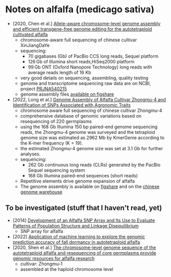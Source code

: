 # Notes on alfalfa (medicago sativa)

* [2020, Chen et al.] [Allele-aware chromosome-level genome assembly and efficient 
  transgene-free genome editing for the autotetraploid cultivated alfalfa](https://www.nature.com/articles/s41467-020-16338-x)
	* chromosome-aware full sequencing of chinese cultivar XinJiangDaYe
	* sequencing:
		* 70 gigabases (Gb) of PacBio CCS long reads, Sequel platform
		* 126 Gb of Illumina short reads,HiSeq2000 platform
		* 99 Gb ONT (Oxford Nanopore Technology) long reads with average reads length of 16 Kb
	* very good details on sequencing, assembling, quality testing
	* genome and transcriptome sequencing raw data are on NCBI, project [PRJNA540215](https://www.ncbi.nlm.nih.gov/bioproject/PRJNA540215)
	* genome assembly files [available on figshare](https://figshare.com/projects/whole_genome_sequencing_and_assembly_of_Medicago_sativa/66380)
* [2022, Long et al.] [Genome Assembly of Alfalfa Cultivar Zhongmu-4 and Identification of SNPs Associated with Agronomic Traits](https://www.sciencedirect.com/science/article/pii/S1672022922000031)
	* chromosome aware full sequencing of chinese cultivar Zhongmu-4
	* comprehensive database of genomic variations based on resequencing of 220 germplasms
	* using the 168 Gb Illumina 150 bp paired-end genome sequencing reads, the Zhongmu-4 
	genome was surveyed and the tetraploid genome size was estimated as 2962 Mb by KmerGenie according to the K-mer frequency (K = 19). 
	* the estimated Zhongmu-4 genome size was set at 3.1 Gb for further analyses.
	* sequencing:
		* 262 Gb continuous long reads (CLRs) generated by the PacBio Sequel sequencing system
		* 168 Gb Illumina paired-end sequences (short reads)
	* Repetitive elements drive genome expansion of alfalfa
	* The genome assembly is available on [figshare](https://figshare.com/s/fb4ba8e0b871007a9e6c) and on the [chinese genome warehouse](https://ngdc.cncb.ac.cn/gwh/)


## To be investigated (stuff that I haven't read, yet)

* [2014] [Development of an Alfalfa SNP Array and Its Use to Evaluate Patterns of Population Structure and Linkage Disequilibrium](https://journals.plos.org/plosone/article?id=10.1371/journal.pone.0084329)
  * SNP array for alfalfa
* [2022] [Application of machine learning to explore the genomic prediction accuracy of fall dormancy in autotetraploid alfalfa](https://academic.oup.com/hr/article/10/1/uhac225/6751727?login=false)
* [2020, Shen et al.] [The chromosome-level genome sequence of the autotetraploid alfalfa and resequencing of core germplasms provide genomic resources for alfalfa research](https://www.sciencedirect.com/science/article/pii/S1674205220302161)
	* cultivar: Zhongmu-1
	* assembled at the haploid chromosome level

